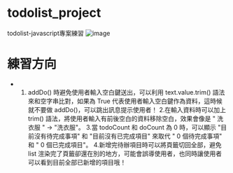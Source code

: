 # todolist_project
todolist-javascript專案練習
![image](https://github.com/alan19951024/todolist_project/assets/59355302/b6d82ec4-feb1-4b99-aa58-8883bcfb823d)

# 練習方向
* 1. addDo() 時避免使用者輸入空白鍵送出，可以利用 text.value.trim() 語法來和空字串比對，如果為 True 代表使用者輸入空白鍵作為資料，這時候就不要做 addDo()，可以跳出訊息提示使用者！
2.在輸入資料時可以加上 trim() 語法，將使用者輸入有前後空白的資料移除空白，效果會像是 " 洗衣服 " → "洗衣服"。
3.當 todoCount 和 doCount 為 0 時，可以顯示 "目前沒有待完成事項" 和 "目前沒有已完成項目" 來取代 " 0 個待完成事項" 和 " 0 個已完成項目"。
4.新增完待辦項目時可以將頁籤切回全部，避免 list 渲染完了頁籤卻還在別的地方，可能會誤導使用者，也同時讓使用者可以看到目前全部已新增的項目哦！
